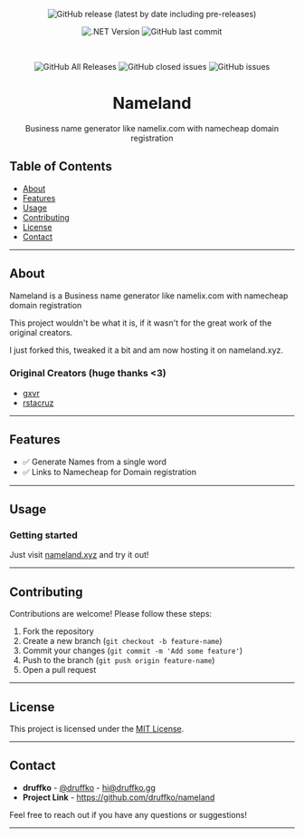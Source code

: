 <div align="center">

![GitHub release (latest by date including pre-releases)](https://img.shields.io/github/v/release/druffko/nameland?include_prereleases)

![.NET Version](https://img.shields.io/badge/jquery-3.7.1-brightgreen)
![GitHub last commit](https://img.shields.io/github/last-commit/druffko/nameland)

  <br>

  ![GitHub All Releases](https://img.shields.io/github/downloads/druffko/nameland/total)
  ![GitHub closed issues](https://img.shields.io/github/issues-closed/druffko/nameland)
  ![GitHub issues](https://img.shields.io/github/issues/druffko/nameland)
  
  <h1>Nameland</h1>
  <p>
    Business name generator like namelix.com with namecheap domain registration
  </p>
</div>

## Table of Contents
- [About](#about)
- [Features](#features)
- [Usage](#usage)
- [Contributing](#contributing)
- [License](#license)
- [Contact](#contact)

---

## About

Nameland is a Business name generator like namelix.com with namecheap domain registration

This project wouldn't be what it is, if it wasn't for the great work of the original creators.

I just forked this, tweaked it a bit and am now hosting it on nameland.xyz.

### Original Creators (huge thanks <3)
-  [gxvr](https://github.com/gxvr/)
-  [rstacruz](https://github.com/rstacruz/)

---

## Features

- ✅ Generate Names from a single word
- ✅ Links to Namecheap for Domain registration

---

## Usage

### Getting started
Just visit [nameland.xyz](https://nameland.xyz) and try it out!

---

## Contributing

Contributions are welcome! Please follow these steps:

1. Fork the repository
2. Create a new branch (`git checkout -b feature-name`)
3. Commit your changes (`git commit -m 'Add some feature'`)
4. Push to the branch (`git push origin feature-name`)
5. Open a pull request

---

## License

This project is licensed under the [MIT License](LICENSE).

---

## Contact

- **druffko** - [@druffko](https://twitter.com/druffko) - hi@druffko.gg
- **Project Link** - https://github.com/druffko/nameland

Feel free to reach out if you have any questions or suggestions!

---